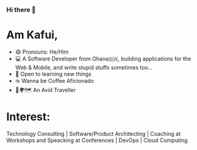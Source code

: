 ### Hi there 👋

<!--
**kafui4k/kafui4k** is a ✨ _special_ ✨ repository because its `README.md` (this file) appears on your GitHub profile.

Here are some ideas to get you started:

- 🔭 I’m currently working on ...
- 🌱 I’m currently learning ...
- 👯 I’m looking to collaborate on ...
- 🤔 I’m looking for help with ...
- 💬 Ask me about ...
- 📫 How to reach me: ...
- 😄 Pronouns: ...
- ⚡ Fun fact: ...
-->

# Am Kafui, 
- 😄 Pronouns: He/Him
- 💻 A Software Developer from Ghana🇬🇭, building applications for the Web & Mobile, and write stupid stuffs sometimes too...
- 🌱 Open to learning new things
- ☕ Wanna be Coffee Aficionado
- 🚀🌍🗺️ An Avid Traveller

# Interest:
Technology Consulting | Software/Product Architecting | Coaching at Workshops and Speacking at Conferences | DevOps | Cloud Computing
